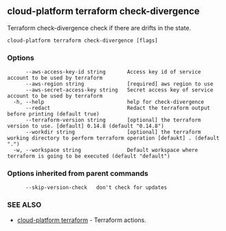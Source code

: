 ## cloud-platform terraform check-divergence

Terraform check-divergence check if there are drifts in the state.

```
cloud-platform terraform check-divergence [flags]
```

### Options

```
      --aws-access-key-id string       Access key id of service account to be used by terraform
      --aws-region string              [required] aws region to use
      --aws-secret-access-key string   Secret access key of service account to be used by terraform
  -h, --help                           help for check-divergence
      --redact                         Redact the terraform output before printing (default true)
      --terraform-version string       [optional] the terraform version to use. [default] 0.14.8 (default "0.14.8")
      --workdir string                 [optional] the terraform working directory to perform terraform operation [defaukt] . (default ".")
  -w, --workspace string               Default workspace where terraform is going to be executed (default "default")
```

### Options inherited from parent commands

```
      --skip-version-check   don't check for updates
```

### SEE ALSO

* [cloud-platform terraform](cloud-platform_terraform.md)	 - Terraform actions.


